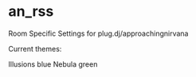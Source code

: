 # an_rss
Room Specific Settings for plug.dj/approachingnirvana

Current themes:

Illusions blue
Nebula green
